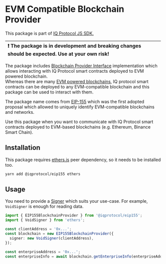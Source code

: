 # EVM Compatible Blockchain Provider 
This package is part of [IQ Protocol JS SDK.](https://github.com/iqlabsorg/iq-sdk-js)

| :exclamation: The package is in development and breaking changes should be expected. Use at your own risk! |
|:------------------------------------------------------------------------------------------------------------------|

The package includes [Blockchain Provider Interface](https://github.com/iqlabsorg/iq-sdk-js/tree/main/packages/abstract-blockchain) implementation which allows interacting with IQ Protocol smart contracts deployed to EVM powered blockchain.  
Whereas there are many [EVM powered blockchains](https://chainlist.org/), IQ protocol smart contracts can be deployed to any EVM-compatible blockchain and this package can be used to interact with them.

The package name comes from [EIP-155](https://eips.ethereum.org/EIPS/eip-155) which was the first adopted proposal which allowed to uniquely identify EVM-compatible blockchains and networks.

Use this package when you want to communicate with IQ Protocol smart contracts deployed to EVM-based blockchains (e.g. Ethereum, Binance Smart Chain).
         
## Installation
This package requires [ethers.js](https://github.com/ethers-io/ethers.js) peer dependency, so it needs to be installed too.
```bash
yarn add @iqprotocol/eip155 ethers
```

## Usage
You need to provide a [Signer](https://docs.ethers.io/v5/api/signer/#Signer) which suits your use-case. For example, `VoidSigner` is enough for reading data.
```ts
import { EIP155BlockchainProvider } from '@iqprotocol/eip155';
import { VoidSigner } from 'ethers';

const clientAddress = '0x...';
const blockchain = new EIP155BlockchainProvider({
  signer: new VoidSigner(clientAddress),
});

const enterpriseAddress = '0x...';
const enterpriseInfo = await blockchain.getEnterpriseInfo(enterpriseAddress);

```
